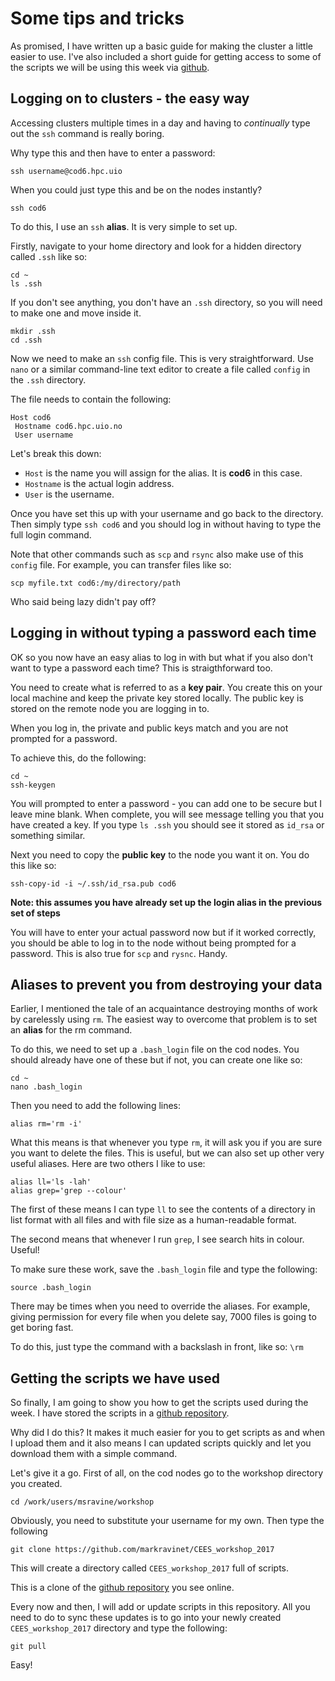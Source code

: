 # Some tips and tricks

As promised, I have written up a basic guide for making the cluster a little easier to use. I've also included a short guide for getting access to some of the scripts  we will be using this week via [github](https://github.com/markravinet/CEES_workshop_2017). 

## Logging on to clusters - the easy way

Accessing clusters multiple times in a day and having to *continually* type out the ``ssh`` command is really boring. 

Why type this and then have to enter a password:

```
ssh username@cod6.hpc.uio
```
When you could just type this and be on the nodes instantly?

```
ssh cod6
```

To do this, I use an ``ssh`` **alias**. It is very simple to set up.

Firstly, navigate to your home directory and look for a hidden directory called ``.ssh`` like so:

```
cd ~
ls .ssh
```

If you don't see anything, you don't have an ``.ssh`` directory, so you will need to make one and move inside it.

```
mkdir .ssh
cd .ssh
```

Now we need to make an ``ssh`` config file. This is very straightforward. Use ``nano`` or a similar command-line text editor to create a file called `config` in the `.ssh` directory. 

The file needs to contain the following:

```
Host cod6
 Hostname cod6.hpc.uio.no
 User username
```
Let's break this down:

* ``Host`` is the name you will assign for the alias. It is **cod6** in this case.
* ``Hostname`` is the actual login address.
* ``User`` is the username.

Once you have set this up with your username and go back to the directory. Then simply type ``ssh cod6`` and you should log in without having to type the full login command.

Note that other commands such as ``scp`` and ``rsync`` also make use of this ``config`` file. For example, you can transfer files like so:

```
scp myfile.txt cod6:/my/directory/path
```
Who said being lazy didn't pay off?

## Logging in without typing a password each time

OK so you now have an easy alias to log in with but what if you also don't want to type a password each time? This is straigthforward too. 

You need to create what is referred to as a **key pair**. You create this on your local machine and keep the private key stored locally. The public key is stored on the remote node you are logging in to.

When you log in, the private and public keys match and you are not prompted for a password. 

To achieve this, do the following:

```
cd ~
ssh-keygen
```

You will prompted to enter a password - you can add one to be secure but I leave mine blank. When complete, you will see message telling you that you have created a key. If you type ``ls .ssh`` you should see it stored as  ``id_rsa`` or something similar. 

Next you need to copy the **public key** to the node you want it on. You do this like so:

```
ssh-copy-id -i ~/.ssh/id_rsa.pub cod6
```

**Note: this assumes you have already set up the login alias in the previous set of steps**

You will have to enter your actual password now but if it worked correctly, you should be able to log in to the node without being prompted for a password. This is also true for ``scp`` and ``rysnc``. Handy.

## Aliases to prevent you from destroying your data

Earlier, I mentioned the tale of an acquaintance destroying months of work by carelessly using `rm`. The easiest way to overcome that problem is to set an **alias** for the rm command. 

To do this, we need to set up a `.bash_login` file on the cod nodes. You should already have one of these but if not, you can create one like so:

```
cd ~
nano .bash_login
```
Then you need to add the following lines:

```
alias rm='rm -i'
```
What this means is that whenever you type `rm`, it will ask you if you are sure you want to delete the files. This is useful, but we can also set up other very useful aliases. Here are two others I like to use:

```
alias ll='ls -lah'
alias grep='grep --colour'
```
The first of these means I can type `ll` to see the contents of a directory in list format with all files and with file size as a human-readable format.

The second means that whenever I run `grep`, I see search hits in colour. Useful!

To make sure these work, save the `.bash_login` file and type the following:

```
source .bash_login
```
There may be times when you need to override the aliases. For example, giving permission for every file when you delete say, 7000 files is going to get boring fast.

To do this, just type the command with a backslash in front, like so: `\rm`

## Getting the scripts we have used

So finally, I am going to show you how to get the scripts used during the week. I have stored the scripts in a [github repository](https://github.com/markravinet/CEES_workshop_2017).

Why did I do this? It makes it much easier for you to get scripts as and when I upload them and it also means I can updated scripts quickly and let you download them with a simple command. 

Let's give it a go. First of all, on the cod nodes go to the workshop directory you created.

```
cd /work/users/msravine/workshop
```
Obviously, you need to substitute your username for my own. Then type the following

```
git clone https://github.com/markravinet/CEES_workshop_2017
```

This will create a directory called `CEES_workshop_2017` full of scripts.

This is a clone of the [github repository](https://github.com/markravinet/CEES_workshop_2017) you see online. 

Every now and then, I will add or update scripts in this repository. All you need to do to sync these updates is to go into your newly created `CEES_workshop_2017` directory and type the following:

```
git pull
```
Easy!







